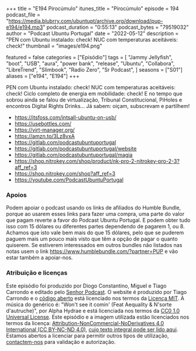 +++
title = "E194 Pirocúmulo"
itunes_title = "Pirocúmulo"
episode = 194
podcast_file = "https://media.blubrry.com/ubuntupt/archive.org/download/pup-e194/e194.mp3"
podcast_duration = "0:55:13"
podcast_bytes = "79519032"
author = "Podcast Ubuntu Portugal"
date = "2022-05-12"
description = "PEN com Ubuntu instalado: check! NUC com temperaturas aceitáveis: check!"
thumbnail = "images/e194.png"

featured = false
categories = ["Episódio"]
tags = [
  "Jammy Jellyfish",
  "boot",
  "USB",
  "aura",
  "power bank",
  "release",
  "Ubuntu",
  "Collabora",
  "LibreTrend",
  "Slimbook",
  "Radio Zero",
  "Sr Podcast",
]
seasons = ["S01"]
aliases = ["e194", "E194"]
+++

PEN com Ubuntu instalado: check! NUC com temperaturas aceitáveis: check! Ciclo completo de energia em mobilidade: check! E no tempo que sobrou ainda se falou de virtualização, Tribunal Constitucional, PiHoles e encontros Digital Rights Drinks...
Já sabem: oiçam, subscrevam e partilhem!

* https://itsfoss.com/intsall-ubuntu-on-usb/
* https://usebottles.com/
* https://virt-manager.org/
* https://amzn.to/3Lz8vxA
* https://gitlab.com/podcastubuntuportugal
* https://gitlab.com/podcastubuntuportugal/website
* https://gitlab.com/podcastubuntuportugal/magia
* https://shop.nitrokey.com/shop/product/nk-pro-2-nitrokey-pro-2-3?aff_ref=3
* https://shop.nitrokey.com/shop?aff_ref=3
* https://youtube.com/PodcastUbuntuPortugal


### Apoios
Podem apoiar o podcast usando os links de afiliados do Humble Bundle, porque ao usarem esses links para fazer uma compra, uma parte do valor que pagam reverte a favor do Podcast Ubuntu Portugal.
E podem obter tudo isso com 15 dólares ou diferentes partes dependendo de pagarem 1, ou 8.
Achamos que isto vale bem mais do que 15 dólares, pelo que se puderem paguem mais um pouco mais visto que têm a opção de pagar o quanto quiserem.
Se estiverem interessados em outros bundles não listados nas notas usem o link https://www.humblebundle.com/?partner=PUP e vão estar também a apoiar-nos.

### Atribuição e licenças
Este episódio foi produzido por Diogo Constantino, Miguel e Tiago Carrondo e editado pelo [Senhor Podcast](https://senhorpodcast.pt/).
O website é produzido por Tiago Carrondo e o [código aberto](https://gitlab.com/podcastubuntuportugal/website) está licenciado nos termos da [Licença MIT](https://gitlab.com/podcastubuntuportugal/website/main/LICENSE).
A música do genérico é: "Won't see it comin' (Feat Aequality & N'sorte d'autruche)", por Alpha Hydrae e está licenciada nos termos da [CC0 1.0 Universal License](https://creativecommons.org/publicdomain/zero/1.0/).
Este episódio e a imagem utilizada estão licenciados nos termos da licença: [Attribution-NonCommercial-NoDerivatives 4.0 International (CC BY-NC-ND 4.0)](https://creativecommons.org/licenses/by-nc-nd/4.0/), [cujo texto integral pode ser lido aqui](https://creativecommons.org/licenses/by-nc-nd/4.0/legalcode). Estamos abertos a licenciar para permitir outros tipos de utilização, [contactem-nos](https://podcastubuntuportugal.org/contactos) para validação e autorização.

